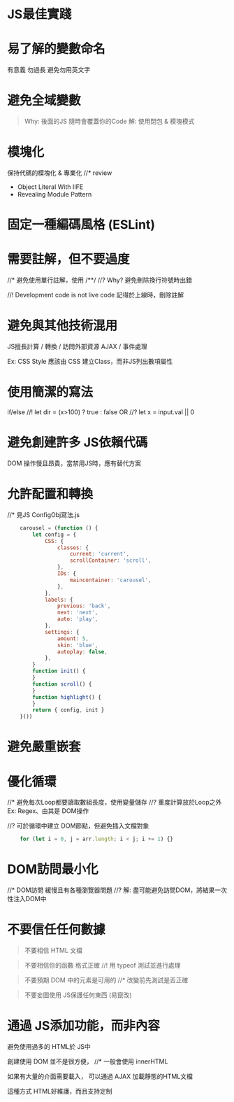 # JS最佳實踐

# 易了解的變數命名
有意義 勿過長 避免勿用英文字

# 避免全域變數
> Why: 後面的JS 隨時會覆蓋你的Code
> 解: 使用閉包 & 模塊模式

# 模塊化
保持代碼的模塊化 & 專業化
//* review
* Object Literal With IIFE
* Revealing Module Pattern

# 固定一種編碼風格 (ESLint)

# 需要註解，但不要過度
//* 避免使用單行註解，使用 /**/
//? Why?  避免刪除換行符號時出錯

//! Development code is not live code 
記得於上線時，刪除註解

# 避免與其他技術混用
JS擅長計算 / 轉換 / 訪問外部資源 AJAX / 事件處理

Ex: CSS Style 應該由 CSS 建立Class，而非JS列出數項屬性

# 使用簡潔的寫法
if/else
//! let dir = (x>100) ? true : false
OR
//? let x = input.val || 0 

# 避免創建許多 JS依賴代碼
DOM 操作慢且昂貴，當禁用JS時，應有替代方案

# 允許配置和轉換
//* 見JS ConfigObj寫法.js
```js
    carousel = (function () {
        let config = {
            CSS: {
                classes: {
                    current: 'current',
                    scrollContainer: 'scroll',
                },
                IDs: {
                    maincontainer: 'carousel',
                },
            },
            labels: {
                previous: 'back',
                next: 'next',
                auto: 'play',
            },
            settings: {
                amount: 5,
                skin: 'blue',
                autoplay: false,
            },
        }
        function init() {
        }
        function scroll() {
        }
        function highlight() {
        }
        return { config, init }
    }())
```

# 避免嚴重嵌套

# 優化循環
//* 避免每次Loop都要讀取數組長度，使用變量儲存
//? 重度計算放於Loop之外 Ex: Regex、由其是 DOM操作

//? 可於循環中建立 DOM節點，但避免插入文檔對象
```js
    for (let i = 0, j = arr.length; i < j; i += 1) {}
```

# DOM訪問最小化
//* DOM訪問 緩慢且有各種瀏覽器問題
//? 解: 盡可能避免訪問DOM，將結果一次性注入DOM中

# 不要信任任何數據
> 不要相信 HTML 文檔

> 不要相信你的函數 格式正確
//! 用 typeof 測試並進行處理

> 不要預期 DOM 中的元素是可用的
//* 改變前先測試是否正確

> 不要妄圖使用 JS保護任何東西 (易竄改)

# 通過 JS添加功能，而非內容
避免使用過多的 HTML於 JS中

創建使用 DOM 並不是很方便，
//* 一般會使用 innerHTML

如果有大量的介面需要載入，
可以通過 AJAX 加載靜態的HTML文檔

這種方式 HTML好維護，而且支持定制
